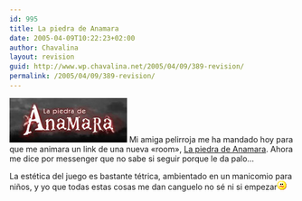 ```yaml
---
id: 995
title: La piedra de Anamara
date: 2005-04-09T10:22:23+02:00
author: Chavalina
layout: revision
guid: http://www.wp.chavalina.net/2005/04/09/389-revision/
permalink: /2005/04/09/389-revision/
---
```

<img class="imgizqda" src="/imagenes/fotos/anamara.jpg" alt="La piedra de Anamara" /> Mi amiga pelirroja me ha mandado hoy para que me animara un link de una nueva «room», <a href="http://www.lapiedradeanamara.com.ar/" target="_blank">La piedra de Anamara</a>. Ahora me dice por messenger que no sabe si seguir porque le da palo…

La estética del juego es bastante tétrica, ambientado en un manicomio para niños, y yo que todas estas cosas me dan canguelo no sé ni si empezar![emo](/imagenes/emoticonos/confuso.gif)